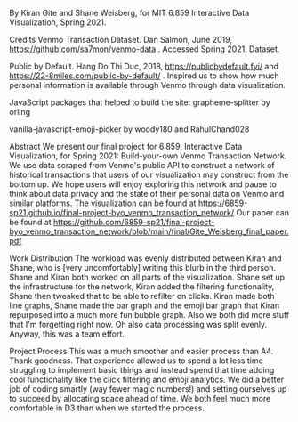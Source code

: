 By Kiran Gite and Shane Weisberg, for MIT 6.859 Interactive Data Visualization, Spring 2021.

Credits
Venmo Transaction Dataset. Dan Salmon, June 2019, https://github.com/sa7mon/venmo-data . Accessed Spring 2021. Dataset.

Public by Default. Hang Do Thi Duc, 2018, https://publicbydefault.fyi/ and https://22-8miles.com/public-by-default/ . Inspired us to show how much personal information is available through Venmo through data visualization.

JavaScript packages that helped to build the site:
grapheme-splitter by orling

vanilla-javascript-emoji-picker by woody180 and RahulChand028

Abstract
We present our final project for 6.859, Interactive Data Visualization, for Spring 2021: Build-your-own Venmo Transaction Network.
We use data scraped from Venmo's public API to construct a network of historical transactions that users of our visualization may construct from the bottom up. 
We hope users will enjoy exploring this network and pause to think about data privacy and the state of their personal data on Venmo and similar platforms. 
The visualization can be found at https://6859-sp21.github.io/final-project-byo_venmo_transaction_network/
Our paper can be found at https://github.com/6859-sp21/final-project-byo_venmo_transaction_network/blob/main/final/Gite_Weisberg_final_paper.pdf

Work Distribution
The workload was evenly distributed between Kiran and Shane, who is [very uncomfortably] writing this blurb in the third person.
Shane and Kiran both worked on all parts of the visualization. Shane set up the infrastructure for the network, Kiran added the filtering functionality, Shane then tweaked that to be able to refilter on clicks.
Kiran made both line graphs, Shane made the bar graph and the emoji bar graph that Kiran repurposed into a much more fun bubble graph. Also we both did more stuff that I'm forgetting right now. Oh also data processing was split evenly.
Anyway, this was a team effort.

Project Process
This was a much smoother and easier process than A4. Thank goodness. 
That experience allowed us to spend a lot less time struggling to implement basic things and instead spend that time adding cool functionality like the click filtering and emoji analytics.
We did a better job of coding smartly (way fewer magic numbers!) and setting ourselves up to succeed by allocating space ahead of time. 
We both feel much more comfortable in D3 than when we started the process.